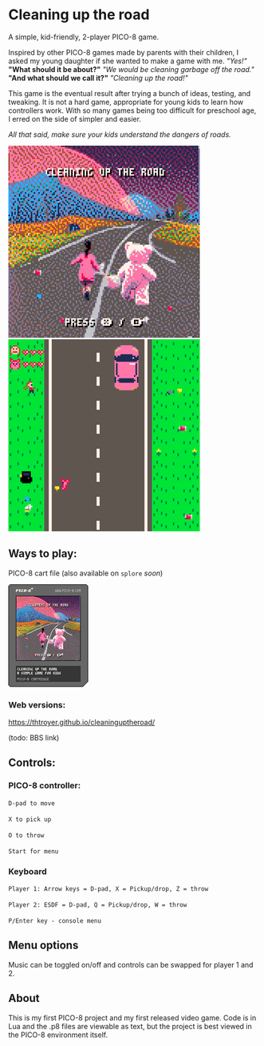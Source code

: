 # Cleaning up the road
A simple, kid-friendly, 2-player PICO-8 game.

Inspired by other PICO-8 games made by parents with their children, I asked my young daughter if she wanted to make a game with me.  *"Yes!"*    
**"What should it be about?"**     *"We would be cleaning garbage off the road."*    
**"And what should we call it?"**     *"Cleaning up the road!"*    

This game is the eventual result after trying a bunch of ideas, testing, and tweaking.  It is not a hard game, appropriate for young kids to learn how controllers work.  With so many games being too difficult for preschool age, I erred on the side of simpler and easier.

_All that said, make sure your kids understand the dangers of roads._

![Gameplay gif](docs/gameplay0.gif)
![Gameplay gif](docs/gameplay1.gif)

## Ways to play:
PICO-8 cart file (also available on `splore` *soon*)

![Pico8 cart](docs/cleaninguptheroad.p8.png)

### Web versions:

https://thtroyer.github.io/cleaninguptheroad/

(todo: BBS link)


## Controls:

### PICO-8 controller:

```
D-pad to move

X to pick up

O to throw

Start for menu
```


### Keyboard

```
Player 1: Arrow keys = D-pad, X = Pickup/drop, Z = throw

Player 2: ESDF = D-pad, Q = Pickup/drop, W = throw

P/Enter key - console menu
```

## Menu options
Music can be toggled on/off and controls can be swapped for player 1 and 2.

## About
This is my first PICO-8 project and my first released video game.  Code is in Lua and the .p8 files are viewable as text, but the project is best viewed in the PICO-8 environment itself.


